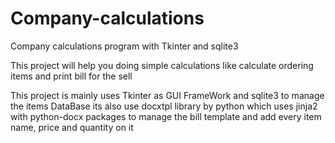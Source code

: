 # Company-calculations
Company calculations program with Tkinter and sqlite3

This project will help you doing simple calculations like calculate ordering items and print bill for the sell

This project is mainly uses Tkinter as GUI FrameWork and sqlite3 to manage the items DataBase 
its also use docxtpl library by python which uses jinja2 with python-docx packages to manage the bill template and add every item name, price and quantity on it

